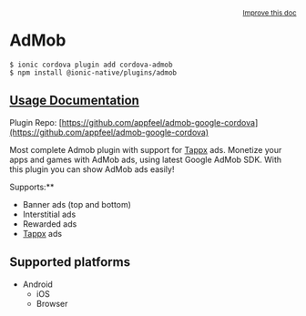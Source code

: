 <a style="float:right;font-size:12px;" href="http://github.com/danielsogl/awesome-cordova-plugins/edit/master/src/@awesome-cordova-plugins/plugins/admob/index.ts#L129">
  Improve this doc
</a>

# AdMob

```
$ ionic cordova plugin add cordova-admob
$ npm install @ionic-native/plugins/admob
```

## [Usage Documentation](https://ionicframework.com/docs/native/admob/)

Plugin Repo: [https://github.com/appfeel/admob-google-cordova](https://github.com/appfeel/admob-google-cordova)

Most complete Admob plugin with support for [Tappx](http://www.tappx.com/?h=dec334d63287772de859bdb4e977fce6) ads.
Monetize your apps and games with AdMob ads, using latest Google AdMob SDK. With this plugin you can show AdMob ads easily!

Supports:**
- Banner ads (top and bottom)
- Interstitial ads
- Rewarded ads
- [Tappx](http://www.tappx.com/?h=dec334d63287772de859bdb4e977fce6) ads

## Supported platforms

- Android
  - iOS
  - Browser
  


